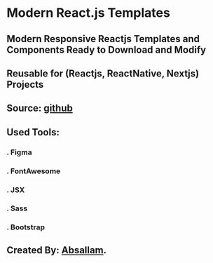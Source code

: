 # Modern React.js Templates

## Modern Responsive Reactjs Templates and Components Ready to Download and Modify 
## Reusable for (Reactjs, ReactNative, Nextjs) Projects
## Source: [github](https://github.com/absallam1999/modern-react-templates)

## Used Tools:
### . Figma<br/>
### . FontAwesome<br/>
### . JSX <br/>
### . Sass<br/>
### . Bootstrap

## Created By: [Absallam](https://gitub.com/absallam199).
